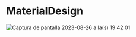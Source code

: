 # MaterialDesign
![Captura de pantalla 2023-08-26 a la(s) 19 42 01](https://github.com/juan-bot/MaterialDesign/assets/56168229/03c97fbe-234b-4640-ab08-ce73235a2d03)
